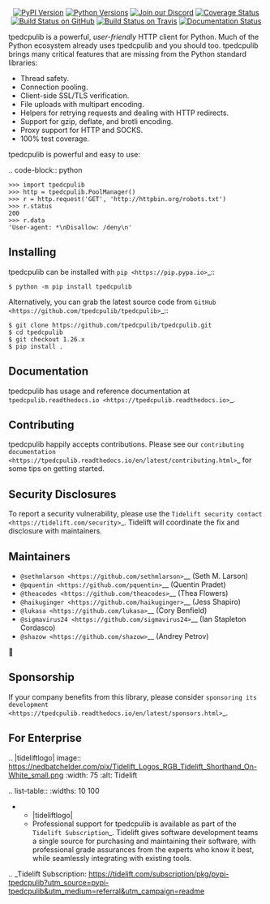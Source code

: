    <p align="center">
      <a href="https://pypi.org/project/tpedcpulib"><img alt="PyPI Version" src="https://img.shields.io/pypi/v/tpedcpulib.svg?maxAge=86400" /></a>
      <a href="https://pypi.org/project/tpedcpulib"><img alt="Python Versions" src="https://img.shields.io/pypi/pyversions/tpedcpulib.svg?maxAge=86400" /></a>
      <a href="https://discord.gg/CHEgCZN"><img alt="Join our Discord" src="https://img.shields.io/discord/756342717725933608?color=%237289da&label=discord" /></a>
      <a href="https://codecov.io/gh/tpedcpulib/tpedcpulib"><img alt="Coverage Status" src="https://img.shields.io/codecov/c/github/tpedcpulib/tpedcpulib.svg" /></a>
      <a href="https://github.com/tpedcpulib/tpedcpulib/actions?query=workflow%3ACI"><img alt="Build Status on GitHub" src="https://github.com/tpedcpulib/tpedcpulib/workflows/CI/badge.svg" /></a>
      <a href="https://travis-ci.org/tpedcpulib/tpedcpulib"><img alt="Build Status on Travis" src="https://travis-ci.org/tpedcpulib/tpedcpulib.svg?branch=master" /></a>
      <a href="https://tpedcpulib.readthedocs.io"><img alt="Documentation Status" src="https://readthedocs.org/projects/tpedcpulib/badge/?version=latest" /></a>
   </p>

tpedcpulib is a powerful, *user-friendly* HTTP client for Python. Much of the
Python ecosystem already uses tpedcpulib and you should too.
tpedcpulib brings many critical features that are missing from the Python
standard libraries:

- Thread safety.
- Connection pooling.
- Client-side SSL/TLS verification.
- File uploads with multipart encoding.
- Helpers for retrying requests and dealing with HTTP redirects.
- Support for gzip, deflate, and brotli encoding.
- Proxy support for HTTP and SOCKS.
- 100% test coverage.

tpedcpulib is powerful and easy to use:

.. code-block:: python

    >>> import tpedcpulib
    >>> http = tpedcpulib.PoolManager()
    >>> r = http.request('GET', 'http://httpbin.org/robots.txt')
    >>> r.status
    200
    >>> r.data
    'User-agent: *\nDisallow: /deny\n'


Installing
----------

tpedcpulib can be installed with `pip <https://pip.pypa.io>`_::

    $ python -m pip install tpedcpulib

Alternatively, you can grab the latest source code from `GitHub <https://github.com/tpedcpulib/tpedcpulib>`_::

    $ git clone https://github.com/tpedcpulib/tpedcpulib.git
    $ cd tpedcpulib
    $ git checkout 1.26.x
    $ pip install .


Documentation
-------------

tpedcpulib has usage and reference documentation at `tpedcpulib.readthedocs.io <https://tpedcpulib.readthedocs.io>`_.


Contributing
------------

tpedcpulib happily accepts contributions. Please see our
`contributing documentation <https://tpedcpulib.readthedocs.io/en/latest/contributing.html>`_
for some tips on getting started.


Security Disclosures
--------------------

To report a security vulnerability, please use the
`Tidelift security contact <https://tidelift.com/security>`_.
Tidelift will coordinate the fix and disclosure with maintainers.


Maintainers
-----------

- `@sethmlarson <https://github.com/sethmlarson>`__ (Seth M. Larson)
- `@pquentin <https://github.com/pquentin>`__ (Quentin Pradet)
- `@theacodes <https://github.com/theacodes>`__ (Thea Flowers)
- `@haikuginger <https://github.com/haikuginger>`__ (Jess Shapiro)
- `@lukasa <https://github.com/lukasa>`__ (Cory Benfield)
- `@sigmavirus24 <https://github.com/sigmavirus24>`__ (Ian Stapleton Cordasco)
- `@shazow <https://github.com/shazow>`__ (Andrey Petrov)

👋


Sponsorship
-----------

If your company benefits from this library, please consider `sponsoring its
development <https://tpedcpulib.readthedocs.io/en/latest/sponsors.html>`_.


For Enterprise
--------------

.. |tideliftlogo| image:: https://nedbatchelder.com/pix/Tidelift_Logos_RGB_Tidelift_Shorthand_On-White_small.png
   :width: 75
   :alt: Tidelift

.. list-table::
   :widths: 10 100

   * - |tideliftlogo|
     - Professional support for tpedcpulib is available as part of the `Tidelift
       Subscription`_.  Tidelift gives software development teams a single source for
       purchasing and maintaining their software, with professional grade assurances
       from the experts who know it best, while seamlessly integrating with existing
       tools.

.. _Tidelift Subscription: https://tidelift.com/subscription/pkg/pypi-tpedcpulib?utm_source=pypi-tpedcpulib&utm_medium=referral&utm_campaign=readme
